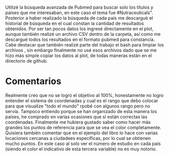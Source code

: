 Utilizé la búsqueda avanzada de Pubmed para buscar solo los títulos y países que me interesaban, en este caso el tema fue #Nutraceuticals".
Posterior a haber realizado la búsqueda de cada país me descargué el historial de búsqueda en el cual constan la cantidad de resultados obtenidos.
Por ser tan pocos datos los ingresé directamente en el plot, aunque también realizé un archivo CSV dentro de la carpeta, así como me descargué todos los resultados en el formato pubmed para constancia.
Cabe destacar que también realizé parte del trabajo el bash para limpiar los archivos , sin embargo finalmente no usé esos archivos dado que se me hizo más simple copiar los datos al plot, de todas maneras están en el directorio de github.
# Comentarios
Realmente creo que no se logró el objetivo al 100%, honestamente no logro entender el sistema de coordenadas y cual es el rango que debo colocar para que visualize "todo el mundo" rpobé con algunos rango pero no servía.
Tampoco entiendo porque se han organizado de esta manera los países, he comprado en varias ocasiones que si están correctas las coordenadas.
Finalmente me hubiera gustado saber como hacer más grandes los puntos de referencia para que se vea el color completamente.
Quisiera también comentar que en el ejemplo del libro lo hace con varias locaciones cercanas a ciudadees específicas, por lo cual se obtienen mucho puntos. En este caso al solo ver el número de estudio en cada país (siendo el color el indicativo de esta tercera variable) no es muy notorio.
